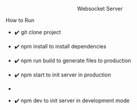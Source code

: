 <p align="center">Websocket Server</p>

How to Run

- ✔️ git clone project

- ✔️ npm install to install dependencies
  
- ✔️ npm run build to generate files to production

- ✔️ npm start to init server in production
- 
- ✔️ npm dev to init server in development mode
